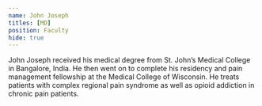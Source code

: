```yaml
---
name: John Joseph
titles: [MD]
position: Faculty
hide: true
---
```

John Joseph received his medical degree from St. John’s Medical College in Bangalore, India. He then went on to complete his residency and pain management fellowship at the Medical College of Wisconsin. He treats patients with complex regional pain syndrome as well as opioid addiction in chronic pain patients.
